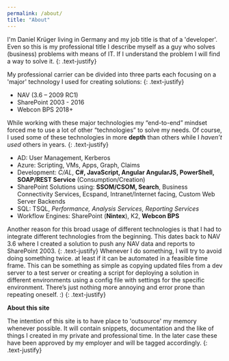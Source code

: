 ```yaml
---
permalink: /about/
title: "About"
---
```

I'm Daniel Krüger living in Germany and my job title is that of a 'developer'. Even so this is my professional title I describe myself as a guy who solves (business) problems with means of IT. If I understand the problem I will find a way to solve it.
{: .text-justify}

My professional carrier can be divided into three parts each focusing on a 'major' technology I used for creating solutions:
{: .text-justify}

- NAV (3.6 – 2009 RC1)
- SharePoint 2003 - 2016
- Webcon BPS  2018+
 

While working with these major technologies my “end-to-end” mindset forced me to use a lot of other “technologies” to solve my needs. Of course, I used some of these technologies in more __depth__ than others while I _haven’t used_ others in years.
{: .text-justify}
- AD: User Management, Kerberos
- Azure: Scripting, VMs, Apps, Graph, Claims
- Development: _C/AL_, __C#, JavaScript, Angular AngularJS, PowerShell, SOAP/REST Service__ (Consumption/Creation)
- SharePoint Solutions using: __SSOM/CSOM, Search__, Business Connectivity Services, Ecspand, Intranet/Internet facing, Custom Web Server Backends
- SQL: TSQL, _Performance, Analysis Services, Reporting Services_
- Workflow Engines: SharePoint (__Nintex__), K2, __Webcon BPS__
 
Another reason for this broad usage of different technologies is that I had to integrate different technologies from the beginning. This dates back to NAV 3.6 where I created a solution to push any NAV data and reports to SharePoint 2003.
{: .text-justify}
Whenever I do something, I will try to avoid doing something twice. at least if it can be automated in a feasible time frame. This can be something as simple as copying updated files from a dev server to a test server or creating a script for deploying a solution in different environments using a config file with settings for the specific environment. There’s just nothing more annoying and error prone than repeating oneself. :)
{: .text-justify}


**About this site**

The intention of this site is to have place to 'outsource' my memory whenever possible. It will contain snippets, documentation and the like of things I created in my private and professional time. In the later case these have been approved by my employer and will be tagged accordingly. 
{: .text-justify}
